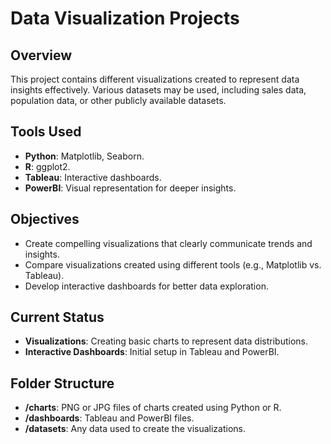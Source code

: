 # Data Visualization Projects

## Overview
This project contains different visualizations created to represent data insights effectively. Various datasets may be used, including sales data, population data, or other publicly available datasets.

## Tools Used
- **Python**: Matplotlib, Seaborn.
- **R**: ggplot2.
- **Tableau**: Interactive dashboards.
- **PowerBI**: Visual representation for deeper insights.

## Objectives
- Create compelling visualizations that clearly communicate trends and insights.
- Compare visualizations created using different tools (e.g., Matplotlib vs. Tableau).
- Develop interactive dashboards for better data exploration.

## Current Status
- **Visualizations**: Creating basic charts to represent data distributions.
- **Interactive Dashboards**: Initial setup in Tableau and PowerBI.

## Folder Structure
- **/charts**: PNG or JPG files of charts created using Python or R.
- **/dashboards**: Tableau and PowerBI files.
- **/datasets**: Any data used to create the visualizations.
